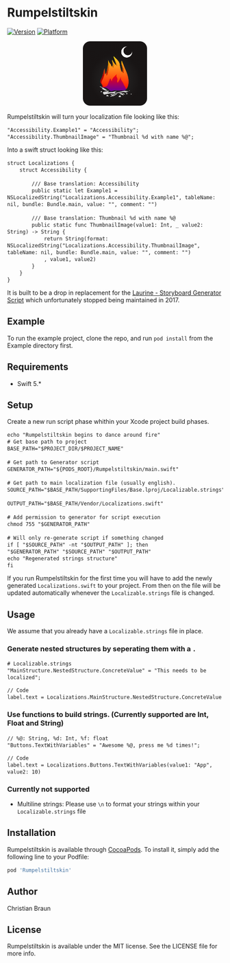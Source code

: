 # Rumpelstiltskin

[![Version](https://img.shields.io/cocoapods/v/Rumpelstiltskin.svg?style=flat)](https://cocoapods.org/pods/Rumpelstiltskin)
[![Platform](https://img.shields.io/cocoapods/p/Rumpelstiltskin.svg?style=flat)](https://cocoapods.org/pods/Rumpelstiltskin)

<div align="center"><img src="https://github.com/kurzdigital/Rumpelstiltskin/blob/master/Logo.png" width="150"/></div>

Rumpelstiltskin will turn your localization file looking like this:

```
"Accessibility.Example1" = "Accessibility";
"Accessibility.ThumbnailImage" = "Thumbnail %d with name %@";
```

Into a swift struct looking like this:
```
struct Localizations {
    struct Accessibility {

        /// Base translation: Accessibility
        public static let Example1 = NSLocalizedString("Localizations.Accessibility.Example1", tableName: nil, bundle: Bundle.main, value: "", comment: "")

        /// Base translation: Thumbnail %d with name %@
        public static func ThumbnailImage(value1: Int, _ value2: String) -> String {
            return String(format: NSLocalizedString("Localizations.Accessibility.ThumbnailImage", tableName: nil, bundle: Bundle.main, value: "", comment: "")
            , value1, value2)
        }
    }
}
```
It is built to be a drop in replacement for the [Laurine - Storyboard Generator Script](https://github.com/JiriTrecak/Laurine) which unfortunately stopped being maintained in 2017.

## Example

To run the example project, clone the repo, and run `pod install` from the Example directory first.

## Requirements
* Swift 5.*

## Setup

Create a new run script phase whithin your Xcode project build phases.

```
echo "Rumpelstiltskin begins to dance around fire"
# Get base path to project
BASE_PATH="$PROJECT_DIR/$PROJECT_NAME"

# Get path to Generator script
GENERATOR_PATH="${PODS_ROOT}/Rumpelstiltskin/main.swift"

# Get path to main localization file (usually english).
SOURCE_PATH="$BASE_PATH/SupportingFiles/Base.lproj/Localizable.strings"

OUTPUT_PATH="$BASE_PATH/Vendor/Localizations.swift"

# Add permission to generator for script execution
chmod 755 "$GENERATOR_PATH"

# Will only re-generate script if something changed
if [ "$SOURCE_PATH" -nt "$OUTPUT_PATH" ]; then
"$GENERATOR_PATH" "$SOURCE_PATH" "$OUTPUT_PATH"
echo "Regenerated strings structure"
fi
```

If you run Rumpelstiltskin for the first time you will have to add the newly generated `Localizations.swift` to your 
project. From then on the file will be updated automatically whenever the `Localizable.strings` file is changed.

## Usage
We assume that you already have a `Localizable.strings` file in place.

### Generate nested structures by seperating them with a `.`

```
# Localizable.strings
"MainStructure.NestedStructure.ConcreteValue" = "This needs to be localized";
```

```
// Code
label.text = Localizations.MainStructure.NestedStructure.ConcreteValue
```

### Use functions to build strings. (Currently supported are Int, Float and String)
```
// %@: String, %d: Int, %f: float 
"Buttons.TextWithVariables" = "Awesome %@, press me %d times!";
```

```
// Code
label.text = Localizations.Buttons.TextWithVariables(value1: "App", value2: 10)
```

### Currently not supported
* Multiline strings: Please use `\n` to format your strings within your `Localizable.strings` file


## Installation

Rumpelstiltskin is available through [CocoaPods](https://cocoapods.org). To install
it, simply add the following line to your Podfile:

```ruby
pod 'Rumpelstiltskin'
```

## Author

Christian Braun

## License

Rumpelstiltskin is available under the MIT license. See the LICENSE file for more info.
